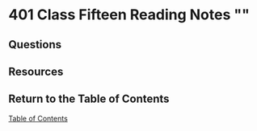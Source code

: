 # 401 Class Fifteen Reading Notes ""

## Questions

## Resources

## Return to the Table of Contents

[Table of Contents](https://todd75.github.io/reading-notes/)